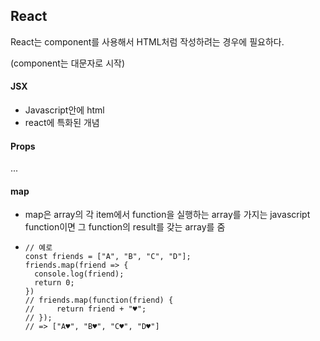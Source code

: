 ## React

React는 component를 사용해서 HTML처럼 작성하려는 경우에 필요하다.

(component는 대문자로 시작)

#### JSX

- Javascript안에 html
- react에 특화된 개념

#### Props

...

#### map

- map은 array의 각 item에서 function을 실행하는 array를 가지는 javascript function이면 그 function의 result를 갖는 array를 줌

- ```
  // 예로
  const friends = ["A", "B", "C", "D"];
  friends.map(friend => {
  	console.log(friend);
  	return 0;
  })
  // friends.map(function(friend) {
  //	 return friend + "♥";
  // });
  // => ["A♥", "B♥", "C♥", "D♥"]
  ```

